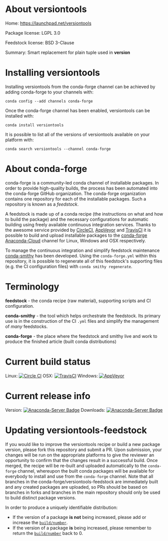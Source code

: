 About versiontools
==================

Home: https://launchpad.net/versiontools

Package license: LGPL 3.0

Feedstock license: BSD 3-Clause

Summary: Smart replacement for plain tuple used in __version__



Installing versiontools
=======================

Installing versiontools from the conda-forge channel can be achieved by adding conda-forge to your channels with:

```
conda config --add channels conda-forge
```

Once the conda-forge channel has been enabled, versiontools can be installed with:

```
conda install versiontools
```

It is possible to list all of the versions of versiontools available on your platform with:

```
conda search versiontools --channel conda-forge
```


About conda-forge
=================

conda-forge is a community-led conda channel of installable packages.
In order to provide high-quality builds, the process has been automated into the
conda-forge GitHub organization. The conda-forge organization contains one repository
for each of the installable packages. Such a repository is known as a *feedstock*.

A feedstock is made up of a conda recipe (the instructions on what and how to build
the package) and the necessary configurations for automatic building using freely
available continuous integration services. Thanks to the awesome service provided by
[CircleCI](https://circleci.com/), [AppVeyor](http://www.appveyor.com/)
and [TravisCI](https://travis-ci.org/) it is possible to build and upload installable
packages to the [conda-forge](https://anaconda.org/conda-forge)
[Anaconda-Cloud](http://docs.anaconda.org/) channel for Linux, Windows and OSX respectively.

To manage the continuous integration and simplify feedstock maintenance
[conda-smithy](http://github.com/conda-forge/conda-smithy) has been developed.
Using the ``conda-forge.yml`` within this repository, it is possible to regenerate all of
this feedstock's supporting files (e.g. the CI configuration files) with ``conda smithy regenerate``.


Terminology
===========

**feedstock** - the conda recipe (raw material), supporting scripts and CI configuration.

**conda-smithy** - the tool which helps orchestrate the feedstock.
                   Its primary use is in the construction of the CI ``.yml`` files
                   and simplify the management of *many* feedstocks.

**conda-forge** - the place where the feedstock and smithy live and work to
                  produce the finished article (built conda distributions)

Current build status
====================

Linux: [![Circle CI](https://circleci.com/gh/conda-forge/versiontools-feedstock.svg?style=shield)](https://circleci.com/gh/conda-forge/versiontools-feedstock)
OSX: [![TravisCI](https://travis-ci.org/conda-forge/versiontools-feedstock.svg?branch=master)](https://travis-ci.org/conda-forge/versiontools-feedstock)
Windows: [![AppVeyor](https://ci.appveyor.com/api/projects/status/github/conda-forge/versiontools-feedstock?svg=True)](https://ci.appveyor.com/project/conda-forge/versiontools-feedstock/branch/master)

Current release info
====================
Version: [![Anaconda-Server Badge](https://anaconda.org/conda-forge/versiontools/badges/version.svg)](https://anaconda.org/conda-forge/versiontools)
Downloads: [![Anaconda-Server Badge](https://anaconda.org/conda-forge/versiontools/badges/downloads.svg)](https://anaconda.org/conda-forge/versiontools)


Updating versiontools-feedstock
===============================

If you would like to improve the versiontools recipe or build a new
package version, please fork this repository and submit a PR. Upon submission,
your changes will be run on the appropriate platforms to give the reviewer an
opportunity to confirm that the changes result in a successful build. Once
merged, the recipe will be re-built and uploaded automatically to the
`conda-forge` channel, whereupon the built conda packages will be available for
everybody to install and use from the `conda-forge` channel.
Note that all branches in the conda-forge/versiontools-feedstock are
immediately built and any created packages are uploaded, so PRs should be based
on branches in forks and branches in the main repository should only be used to
build distinct package versions.

In order to produce a uniquely identifiable distribution:
 * If the version of a package **is not** being increased, please add or increase
   the [``build/number``](http://conda.pydata.org/docs/building/meta-yaml.html#build-number-and-string).
 * If the version of a package **is** being increased, please remember to return
   the [``build/number``](http://conda.pydata.org/docs/building/meta-yaml.html#build-number-and-string)
   back to 0.

